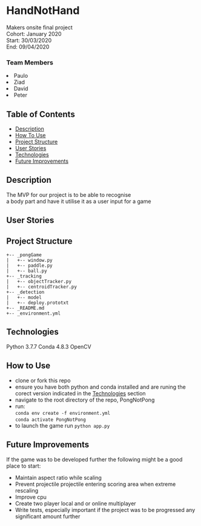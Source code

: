 # HandNotHand
Makers onsite final project    
Cohort: January 2020  
Start: 30/03/2020  
End: 09/04/2020
### Team Members</h3>
<li>Paulo
<li>Ziad
<li>David
<li>Peter

## Table of Contents

* [Description](#description)
* [How To Use](#how-to-use)
* [Project Structure](#project-structure)
* [User Stories](#user-stories)
* [Technologies](#technologies)
* [Future Improvements](#future-improvements)

## Description

The MVP for our project is to be able to recognise  
a body part and have it utilise it as a user input for a game

## User Stories

## Project Structure
```
+-- _pongGame
|   +-- window.py
|   +-- paddle.py
|   +-- ball.py
+-- _tracking
|   +-- objectTracker.py
|   +-- centroidTracker.py
+-- _detection
|   +-- model
|   +-- deploy.prototxt
+-- _README.md
+-- _environment.yml
```

## Technologies

Python 3.7.7
Conda 4.8.3
OpenCV

## How to Use

* clone or fork this repo
* ensure you have both python and conda installed and are runing the corect version indicated in the [Technologies](#technologies) section
* navigate to the root directory of the repo, PongNotPong  
* run:   
``conda env create -f environment.yml``  
``conda activate PongNotPong``
* to launch the game run ``python app.py``

## Future Improvements

If the game was to be developed further the following might be a good place to start:

* Maintain aspect ratio while scaling
* Prevent projectile projectile entering scoring area when extreme rescaling
* Improve cpu
* Create two player local and or online multiplayer
* Write tests, especially important if the project was to be progressed any significant amount further
